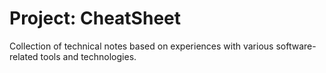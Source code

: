 # Project: CheatSheet

Collection of technical notes based on experiences with various software-related tools and technologies.
